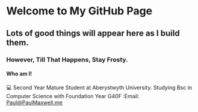 # Welcome to My GitHub Page

## Lots of good things will appear here as I build them.


### However, Till That Happens, Stay Frosty.

#### Who am I!

:computer: Second Year Mature Student at Aberystwyth University.
  Studying Bsc in Computer Science with Foundation Year G40F
:Email: Paul@PaulMaxwell.me
